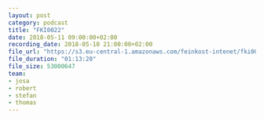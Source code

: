 ```yaml
---
layout: post
category: podcast
title: "FKI0022"
date: 2018-05-11 09:00:00+02:00
recording_date: 2018-05-10 21:00:00+02:00
file_url: "https://s3.eu-central-1.amazonaws.com/feinkost-intenet/fki0022.mp3"
file_duration: "01:13:20"
file_size: 53000647
team:
- josa
- robert
- stefan
- thomas
---
```


